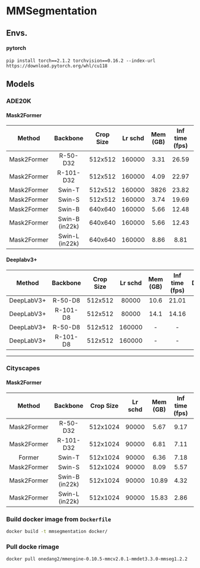 # MMSegmentation 

## Envs.

#### pytorch
```
pip install torch==2.1.2 torchvision==0.16.2 --index-url https://download.pytorch.org/whl/cu118
```

## Models

### ADE20K
#### Mask2Former

| Method        | Backbone         | Crop Size   | Lr schd   | Mem (GB)  | Inf time (fps)   | Device   | mIoU    | mIoU(ms+flip)  | config  |
| :-----------: | :--------------: | :---------: | :-------: | :-------: | :--------------: | :------: | :-----: | :------------: | :-----: | 
| Mask2Former   | R-50-D32         | 512x512     | 160000    |     3.31  | 26.59            | A100     | 47.87   |              - | [config](https://github.com/open-mmlab/mmsegmentation/blob/main/configs/mask2former/mask2former_r50_8xb2-160k_ade20k-512x512.py) | 
| Mask2Former   | R-101-D32        | 512x512     | 160000    |     4.09  | 22.97            | A100     | 48.60   |              - | [config](https://github.com/open-mmlab/mmsegmentation/blob/main/configs/mask2former/mask2former_r101_8xb2-160k_ade20k-512x512.py) | 
| Mask2Former   | Swin-T           | 512x512     | 160000    |     3826  | 23.82            | A100     | 48.66   |              - | [config](https://github.com/open-mmlab/mmsegmentation/blob/main/configs/mask2former/mask2former_swin-t_8xb2-160k_ade20k-512x512.py) | 
| Mask2Former   | Swin-S           | 512x512     | 160000    |     3.74  | 19.69            | A100     | 51.24   |              - | [config](https://github.com/open-mmlab/mmsegmentation/blob/main/configs/mask2former/mask2former_swin-s_8xb2-160k_ade20k-512x512.py) | 
| Mask2Former   | Swin-B           | 640x640     | 160000    |     5.66  | 12.48            | A100     | 52.44   |              - | [config](https://github.com/open-mmlab/mmsegmentation/blob/main/configs/mask2former/mask2former_swin-b-in1k-384x384-pre_8xb2-160k_ade20k-640x640.py) | 
| Mask2Former   | Swin-B (in22k)   | 640x640     | 160000    |     5.66  | 12.43            | A100     | 53.90   |              - | [config](https://github.com/open-mmlab/mmsegmentation/blob/main/configs/mask2former/mask2former_swin-b-in22k-384x384-pre_8xb2-160k_ade20k-640x640.py) | 
| Mask2Former   | Swin-L (in22k)   | 640x640     | 160000    |     8.86  | 8.81             | A100     | 56.01   |              - | [config](https://github.com/open-mmlab/mmsegmentation/blob/main/configs/mask2former/mask2former_swin-l-in22k-384x384-pre_8xb2-160k_ade20k-640x640.py) | 

#### Deeplabv3+

| Method       | Backbone   | Crop Size   | Lr schd  | Mem (GB)   | Inf time (fps)   | Device   |  mIoU  | mIoU(ms+flip)  | config  |
| :----------: | :--------: | :---------: | :------: | :--------: | :--------------: | :------: | :----: | :------------: | :-----: |
| DeepLabV3+   | R-50-D8    | 512x512     |   80000  | 10.6       | 21.01            | V100     | 42.72  |         43.75  | [config](https://github.com/open-mmlab/mmsegmentation/blob/main/configs/deeplabv3plus/deeplabv3plus_r50-d8_4xb4-80k_ade20k-512x512.py)   | 
| DeepLabV3+   | R-101-D8   | 512x512     |   80000  | 14.1       | 14.16            | V100     | 44.60  |         46.06  | [config](https://github.com/open-mmlab/mmsegmentation/blob/main/configs/deeplabv3plus/deeplabv3plus_r101-d8_4xb4-160k_ade20k-512x512.py) | 
| DeepLabV3+   | R-50-D8    | 512x512     |  160000  | -          | -                | V100     | 43.95  |         44.93  | [config](https://github.com/open-mmlab/mmsegmentation/blob/main/configs/deeplabv3plus/deeplabv3plus_r50-d8_4xb4-160k_ade20k-512x512.py)  | 
| DeepLabV3+   | R-101-D8   | 512x512     |  160000  | -          | -                | V100     | 45.47  |         46.35  | [config](https://github.com/open-mmlab/mmsegmentation/blob/main/configs/deeplabv3plus/deeplabv3plus_r101-d8_4xb4-160k_ade20k-512x512.py) | 


------------------------------------------------------------------------------------------------
### Cityscapes 

#### Mask2Former
| Method       | Backbone         | Crop Size   | Lr schd   | Mem (GB)  | Inf time (fps)   | Device   | mIoU    | mIoU(ms+flip)  | config |
| :----------: | :--------------: | :---------: | :-------: | :-------: | :--------------: | :------: | :-----: | :------------: | :----: |
| Mask2Former | R-50-D32       | 512x1024  | 90000   |     5.67 | 9.17           | A100   | 80.44 |             - |                      [config](https://github.com/open-mmlab/mmsegmentation/blob/main/configs/mask2former/mask2former_r50_8xb2-90k_cityscapes-512x1024.py) | 
| Mask2Former | R-101-D32      | 512x1024  | 90000   |     6.81 | 7.11           | A100   | 80.80 |             - |                     [config](https://github.com/open-mmlab/mmsegmentation/blob/main/configs/mask2former/mask2former_r101_8xb2-90k_cityscapes-512x1024.py) | 
Former | Swin-T         | 512x1024  | 90000   |     6.36 | 7.18           | A100   | 81.71 |             - |                   [config](https://github.com/open-mmlab/mmsegmentation/blob/main/configs/mask2former/mask2former_swin-t_8xb2-90k_cityscapes-512x1024.py) | 
| Mask2Former | Swin-S         | 512x1024  | 90000   |     8.09 | 5.57           | A100   | 82.57 |             - |                   [config](https://github.com/open-mmlab/mmsegmentation/blob/main/configs/mask2former/mask2former_swin-s_8xb2-90k_cityscapes-512x1024.py) | 
| Mask2Former | Swin-B (in22k) | 512x1024  | 90000   |    10.89 | 4.32           | A100   | 83.52 |             - | [config](https://github.com/open-mmlab/mmsegmentation/blob/main/configs/mask2former/mask2former_swin-b-in22k-384x384-pre_8xb2-90k_cityscapes-512x1024.py) | 
| Mask2Former | Swin-L (in22k) | 512x1024  | 90000   |    15.83 | 2.86           | A100   | 83.65 |             - | [config](https://github.com/open-mmlab/mmsegmentation/blob/main/configs/mask2former/mask2former_swin-l-in22k-384x384-pre_8xb2-90k_cityscapes-512x1024.py) | 


### Build docker image from `Dockerfile`
```sh
docker build -t mmsegmentation docker/
```

### Pull docke rimage
```sh
docker pull onedang2/mmengine-0.10.5-mmcv2.0.1-mmdet3.3.0-mmseg1.2.2
```


